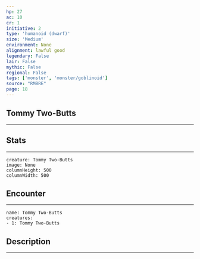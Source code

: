 ```yaml
---
hp: 27
ac: 10
cr: 1
initiative: 2
type: 'humanoid (dwarf)'    
size: 'Medium'
environment: None
alignment: lawful good
legendary: False
lair: False
mythic: False
regional: False
tags: ['monster', 'monster/goblinoid']
source: "RMBRE"
page: 18
---
```


## Tommy Two-Butts
---



## Stats
---

```statblock
creature: Tommy Two-Butts
image: None
columnHeight: 500
columnWidth: 500
```

## Encounter
---

```encounter-table
name: Tommy Two-Butts
creatures:
- 1: Tommy Two-Butts
```

## Description
---




